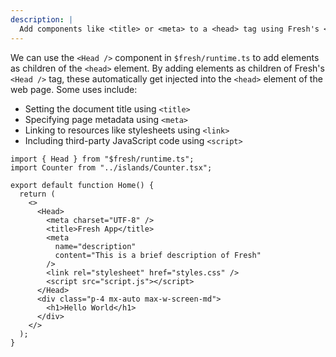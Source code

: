 ```yaml
---
description: |
  Add components like <title> or <meta> to a <head> tag using Fresh's <Head> component.
---
```


We can use the `<Head />` component in `$fresh/runtime.ts` to add elements as
children of the `<head>` element. By adding elements as children of Fresh's
`<Head />` tag, these automatically get injected into the `<head>` element of
the web page. Some uses include:

- Setting the document title using `<title>`
- Specifying page metadata using `<meta>`
- Linking to resources like stylesheets using `<link>`
- Including third-party JavaScript code using `<script>`

```tsx routes/index.tsx
import { Head } from "$fresh/runtime.ts";
import Counter from "../islands/Counter.tsx";

export default function Home() {
  return (
    <>
      <Head>
        <meta charset="UTF-8" />
        <title>Fresh App</title>
        <meta
          name="description"
          content="This is a brief description of Fresh"
        />
        <link rel="stylesheet" href="styles.css" />
        <script src="script.js"></script>
      </Head>
      <div class="p-4 mx-auto max-w-screen-md">
        <h1>Hello World</h1>
      </div>
    </>
  );
}
```
